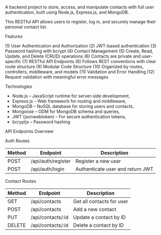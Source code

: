 

A backend project to store, access, and manipulate contacts with full user authentication, built using Node.js, Express.js, and MongoDB.

This RESTful API allows users to register, log in, and securely manage their personal contact list.

Features

(1) User Authentication and Authorization
(2) JWT-based authentication
(3) Password hashing with bcrypt
(4) Contact Management
(5) Create, Read, Update, and Delete (CRUD) operations
(6) Contacts are private and user-specific
(7) RESTful API Endpoints
(8) Follows REST conventions with clear route structure
(9) Modular Code Structure
(10) Organized by routes, controllers, middleware, and models
(11) Validation and Error Handling
(12) Request validation with meaningful error messages

Technologies

- Node.js – JavaScript runtime for server-side development, 
- Express.js – Web framework for routing and middleware, 
- MongoDB – NoSQL database for storing users and contacts, 
- Mongoose – ODM for MongoDB schema and queries, 
- JWT (jsonwebtoken) – For secure authentication tokens, 
- bcryptjs – Password hashing

API Endpoints Overview

Auth Routes

| Method | Endpoint             | Description             |
|--------|----------------------|-------------------------|
| POST   | /api/auth/register   | Register a new user     |
| POST   | /api/auth/login      | Authenticate user and return JWT |

Contact Routes

| Method | Endpoint             | Description             |
|--------|----------------------|-------------------------|
| GET    | /api/contacts        | Get all contacts for user |
| POST   | /api/contacts        | Add a new contact       |
| PUT    | /api/contacts/:id    | Update a contact by ID  |
| DELETE | /api/contacts/:id    | Delete a contact by ID  |
